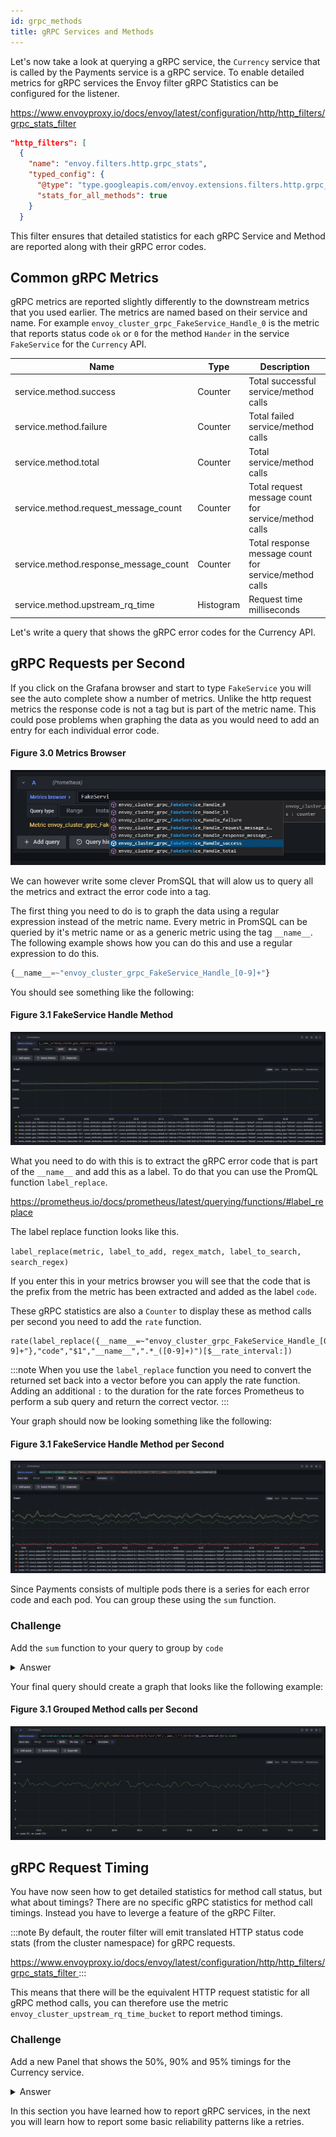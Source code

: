 ```yaml
---
id: grpc_methods
title: gRPC Services and Methods
---
```


<TerminalVisor minimized="true">
  <Terminal target="tools.container.shipyard.run" shell="/bin/bash" workdir="/" user="root" id="tools" name="Tools"/>
</TerminalVisor>

Let's now take a look at querying a gRPC service, the `Currency` service that is called by the Payments service
is a gRPC service. To enable detailed metrics for gRPC services the Envoy filter gRPC Statistics can be 
configured for the listener.

<p>
<a href="https://www.envoyproxy.io/docs/envoy/latest/configuration/http/http_filters/grpc_stats_filter">
https://www.envoyproxy.io/docs/envoy/latest/configuration/http/http_filters/grpc_stats_filter
</a>
</p>

```json
"http_filters": [
  {
    "name": "envoy.filters.http.grpc_stats",
    "typed_config": {
      "@type": "type.googleapis.com/envoy.extensions.filters.http.grpc_stats.v3.FilterConfig",
      "stats_for_all_methods": true
    }
  }
```

This filter ensures that detailed statistics for each gRPC Service and Method are reported along with 
their gRPC error codes.


## Common gRPC Metrics

gRPC metrics are reported slightly differently to the downstream metrics that you used earlier. The metrics are named based
on their service and name. For example `envoy_cluster_grpc_FakeService_Handle_0` is the metric that reports status code `ok` or `0`
for the method `Hander` in the service `FakeService` for the `Currency` API.

| Name                  | Type    | Description                 |
| --------------------- | ------- | -----------------           |
| service.method.success | Counter | Total successful service/method calls |
| service.method.failure | Counter | Total failed service/method calls |
| service.method.total | Counter | Total service/method calls |
| service.method.request_message_count | Counter | Total request message count for service/method calls |
| service.method.response_message_count | Counter | Total response message count for service/method calls |
| service.method.upstream_rq_time | Histogram | Request time milliseconds |

Let's write a query that shows the gRPC error codes for the Currency API.

## gRPC Requests per Second

If you click on the Grafana browser and start to type `FakeService` you will see the auto complete show a number of metrics.
Unlike the http request metrics the response code is not a tag but is part of the metric name. This could pose problems when 
graphing the data as you would need to add an entry for each individual error code.

#### Figure 3.0 Metrics Browser

![](./images/currency_grpc_1.jpg)

We can however write some clever PromSQL that will alow us to query all the metrics and extract the error code into a tag.

The first thing you need to do is to graph the data using a regular expression instead of the metric name. Every metric in 
PromSQL can be queried by it's metric name or as a generic metric using the tag `__name__`. The following example shows 
how you can do this and use a regular expression to do this.

```javascript
{__name__=~"envoy_cluster_grpc_FakeService_Handle_[0-9]+"}
```

You should see something like the following:

#### Figure 3.1 FakeService Handle Method

![](./images/currency_grpc_2.jpg)

What you need to do with this is to extract the gRPC error code that is part of the `__name__` and add this as a label.
To do that you can use the PromQL function `label_replace`.

<a href="https://prometheus.io/docs/prometheus/latest/querying/functions/#label_replace">
https://prometheus.io/docs/prometheus/latest/querying/functions/#label_replace
</a>

The label replace function looks like this.

`label_replace(metric, label_to_add, regex_match, label_to_search, search_regex)`

If you enter this in your metrics browser you will see that the code that is the prefix from the metric has been extracted
and added as the label `code`.

These gRPC statistics are also a `Counter` to display these as method calls per second you need to add the `rate` function.

```
rate(label_replace({__name__=~"envoy_cluster_grpc_FakeService_Handle_[0-9]+"},"code","$1","__name__",".*_([0-9]+)")[$__rate_interval:])
```

:::note
When you use the `label_replace` function you need to convert the returned set back into a vector before you can apply the rate function.
Adding an additional `:` to the duration for the rate forces Prometheus to perform a sub query and return the correct vector.
:::

Your graph should now be looking something like the following:

#### Figure 3.1 FakeService Handle Method per Second

![](./images/currency_grpc_3.jpg)

Since Payments consists of multiple pods there is a series for each error code and each pod. You can group these using the `sum` function.

### Challenge

Add the `sum` function to your query to group by `code`

<details>
  <summary>Answer</summary>

You should have written a query that looks like the following:

```javascript
sum(rate(label_replace({__name__=~"envoy_cluster_grpc_FakeService_Handle_[0-9]+"},"code","$1","__name__",".*_([0-9]+)")[$__rate_interval:])) by (code)
```

</details>

Your final query should create a graph that looks like the following example:

#### Figure 3.1 Grouped Method calls per Second

![](./images/currency_grpc_4.jpg)

## gRPC Request Timing

You have now seen how to get detailed statistics for method call status, but what about timings? There are no specific gRPC statistics
for method call timings. Instead you have to leverge a feature of the gRPC Filter.

:::note
By default, the router filter will emit translated HTTP status code stats (from the cluster namespace) for gRPC requests.

<a href="https://www.envoyproxy.io/docs/envoy/latest/configuration/http/http_filters/grpc_stats_filter">
https://www.envoyproxy.io/docs/envoy/latest/configuration/http/http_filters/grpc_stats_filter
</a>
:::

This means that there will be the equivalent HTTP request statistic for all gRPC method calls, you can therefore use the 
metric `envoy_cluster_upstream_rq_time_bucket` to report method timings.

### Challenge

Add a new Panel that shows the 50%, 90% and 95% timings for the Currency service.

<details>
  <summary>Answer</summary>

You should have written three queries that looks like the following:

```javascript
histogram_quantile(0.5, sum(rate(envoy_cluster_upstream_rq_time_bucket{consul_service="currency"}[$__rate_interval])) by (le))
histogram_quantile(0.9, sum(rate(envoy_cluster_upstream_rq_time_bucket{consul_service="currency"}[$__rate_interval])) by (le))
histogram_quantile(0.95, sum(rate(envoy_cluster_upstream_rq_time_bucket{consul_service="currency"}[$__rate_interval])) by (le))
```

</details>

In this section you have learned how to report gRPC services, in the next you will learn how to report some basic reliability 
patterns like a retries.
